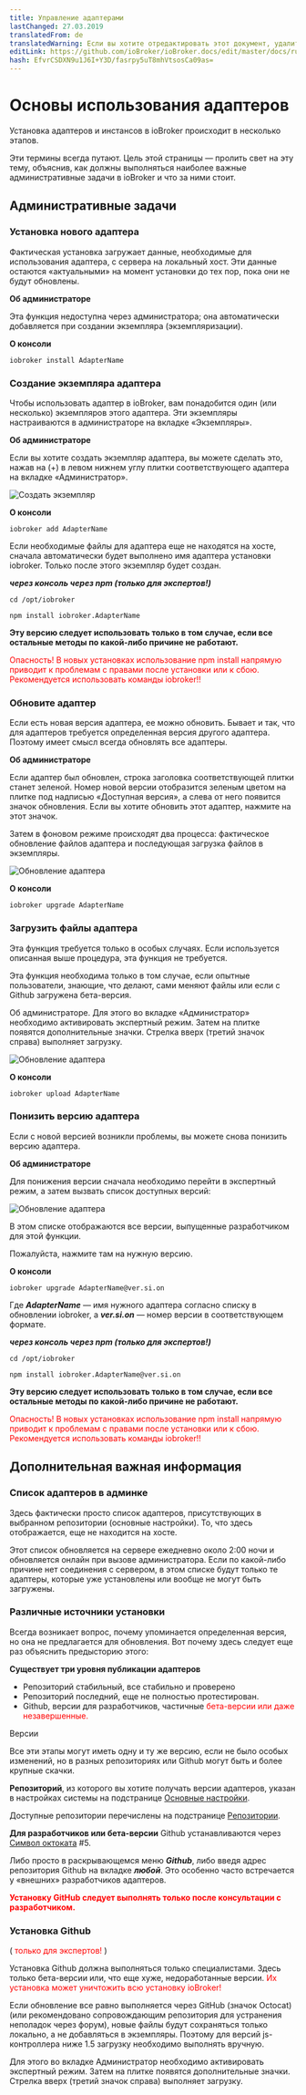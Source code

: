 ```yaml
---
title: Управление адаптерами
lastChanged: 27.03.2019
translatedFrom: de
translatedWarning: Если вы хотите отредактировать этот документ, удалите поле «translationFrom», в противном случае этот документ будет снова автоматически переведен
editLink: https://github.com/ioBroker/ioBroker.docs/edit/master/docs/ru/tutorial/adapter.md
hash: EfvrCSDXN9u1J6I+Y3D/fasrpy5uT8mhVtsosCa09as=
---
```

# Основы использования адаптеров
Установка адаптеров и инстансов в ioBroker происходит в несколько этапов.

Эти термины всегда путают. Цель этой страницы — пролить свет на эту тему, объяснив, как должны выполняться наиболее важные административные задачи в ioBroker и что за ними стоит.

## Административные задачи
### Установка нового адаптера
Фактическая установка загружает данные, необходимые для использования адаптера, с сервера на локальный хост. Эти данные остаются «актуальными» на момент установки до тех пор, пока они не будут обновлены.

**Об администраторе**

Эта функция недоступна через администратора; она автоматически добавляется при создании экземпляра (экземпляризации).

**О консоли**

``iobroker install AdapterName``

### Создание экземпляра адаптера
Чтобы использовать адаптер в ioBroker, вам понадобится один (или несколько) экземпляров этого адаптера. Эти экземпляры настраиваются в администраторе на вкладке «Экземпляры».

**Об администраторе**

Если вы хотите создать экземпляр адаптера, вы можете сделать это, нажав на (+) в левом нижнем углу плитки соответствующего адаптера на вкладке «Администратор».

![Создать экземпляр](../../de/tutorial/media/Instance_new.gif)

**О консоли**

``iobroker add AdapterName``

Если необходимые файлы для адаптера еще не находятся на хосте, сначала автоматически будет выполнено имя адаптера установки iobroker. Только после этого экземпляр будет создан.

***через консоль через npm (только для экспертов!)***

``cd /opt/iobroker``

``npm install iobroker.AdapterName``

**Эту версию следует использовать только в том случае, если все остальные методы по какой-либо причине не работают.**

<span style="color:red">Опасность! В новых установках использование npm install напрямую приводит к проблемам с правами после установки или к сбою. Рекомендуется использовать команды iobroker!!</span>

### Обновите адаптер
Если есть новая версия адаптера, ее можно обновить. Бывает и так, что для адаптеров требуется определенная версия другого адаптера. Поэтому имеет смысл всегда обновлять все адаптеры.

**Об администраторе**

Если адаптер был обновлен, строка заголовка соответствующей плитки станет зеленой. Номер новой версии отобразится зеленым цветом на плитке под надписью «Доступная версия», а слева от него появится значок обновления. Если вы хотите обновить этот адаптер, нажмите на этот значок.

Затем в фоновом режиме происходят два процесса: фактическое обновление файлов адаптера и последующая загрузка файлов в экземпляры.

![Обновление адаптера](../../de/tutorial/media/Adapter_upgrade.gif)

**О консоли**

``iobroker upgrade AdapterName``

### Загрузить файлы адаптера
Эта функция требуется только в особых случаях. Если используется описанная выше процедура, эта функция не требуется.

Эта функция необходима только в том случае, если опытные пользователи, знающие, что делают, сами меняют файлы или если с Github загружена бета-версия.

Об администраторе. Для этого во вкладке «Администратор» необходимо активировать экспертный режим. Затем на плитке появятся дополнительные значки. Стрелка вверх (третий значок справа) выполняет загрузку.

![Обновление адаптера](../../de/tutorial/media/Adapter_upload.gif)

**О консоли**

``iobroker upload AdapterName``

### Понизить версию адаптера
Если с новой версией возникли проблемы, вы можете снова понизить версию адаптера.

**Об администраторе**

Для понижения версии сначала необходимо перейти в экспертный режим, а затем вызвать список доступных версий:

![Обновление адаптера](../../de/tutorial/media/Adapter_downgrade.gif)

В этом списке отображаются все версии, выпущенные разработчиком для этой функции.

Пожалуйста, нажмите там на нужную версию.

**О консоли**

``iobroker upgrade AdapterName@ver.si.on``

Где ***AdapterName*** — имя нужного адаптера согласно списку в обновлении iobroker, а ***ver.si.on*** — номер версии в соответствующем формате.

***через консоль через npm (только для экспертов!)***

``cd /opt/iobroker``

``npm install iobroker.AdapterName@ver.si.on``

**Эту версию следует использовать только в том случае, если все остальные методы по какой-либо причине не работают.**

<span style="color:red">Опасность! В новых установках использование npm install напрямую приводит к проблемам с правами после установки или к сбою. Рекомендуется использовать команды iobroker!!</span>

## Дополнительная важная информация
### Список адаптеров в админке
Здесь фактически просто список адаптеров, присутствующих в выбранном репозитории (основные настройки). То, что здесь отображается, еще не находится на хосте.

Этот список обновляется на сервере ежедневно около 2:00 ночи и обновляется онлайн при вызове администратора. Если по какой-либо причине нет соединения с сервером, в этом списке будут только те адаптеры, которые уже установлены или вообще не могут быть загружены.

### Различные источники установки
Всегда возникает вопрос, почему упоминается определенная версия, но она не предлагается для обновления. Вот почему здесь следует еще раз объяснить предысторию этого:

**Существует три уровня публикации адаптеров**

* Репозиторий стабильный, все стабильно и проверено
* Репозиторий последний, еще не полностью протестирован.
* Github, версии для разработчиков, частичные <span style="color:red">бета-версии или даже незавершенные.</span>

Версии </span>

Все эти этапы могут иметь одну и ту же версию, если не было особых изменений, но в разных репозиториях или Github могут быть и более крупные скачки.

**Репозиторий**, из которого вы хотите получать версии адаптеров, указан в настройках системы на подстранице [Основные настройки](../admin/settings.md#Haupteinstellungen).

Доступные репозитории перечислены на подстранице [Репозитории](../admin/settings.md#Verwahrungsorte).

**Для разработчиков или бета-версии** Github устанавливаются через [Символ октоката](../admin/adapter.md#die-icons-im-einzelnen) #5.

Либо просто в раскрывающемся меню ***Github***, либо введя адрес репозитория Github на вкладке ***любой***. Это особенно часто встречается у «внешних» разработчиков адаптеров.

<span style="color:red">**Установку GitHub следует выполнять только после консультации с разработчиком.**</span>

### Установка Github
( <span style="color: red">только для экспертов!</span> )

Установка Github должна выполняться только специалистами. Здесь только бета-версии или, что еще хуже, недоработанные версии. <span style="color:red">Их установка может уничтожить всю установку ioBroker!</span>

Если обновление все равно выполняется через GitHub (значок Octocat) (или рекомендовано сопровождающим репозитория для устранения неполадок через форум), новые файлы будут сохраняться только локально, а не добавляться в экземпляры. Поэтому для версий js-контроллера ниже 1.5 загрузку необходимо выполнять вручную.

Для этого во вкладке Администратор необходимо активировать экспертный режим. Затем на плитке появятся дополнительные значки. Стрелка вверх (третий значок справа) выполняет загрузку.